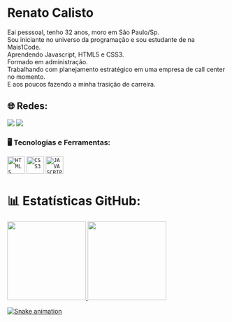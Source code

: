 # Renato Calisto
Eai pesssoal, tenho 32 anos, moro em São Paulo/Sp. <br>Sou iniciante no universo da programação e sou estudante de na Mais1Code.<br> Aprendendo  Javascript,  HTML5 e CSS3. <br>Formado em administração. <br>Trabalhando com planejamento estratégico em uma empresa de call center no momento.
<br> E aos poucos fazendo a minha trasição de carreira.

## 🌐 Redes:
<a href="https://www.linkedin.com/in/renatocalisto/" target="_blank"><img src="https://img.shields.io/badge/-LinkedIn-%230077B5?style=for-the-badge&logo=linkedin&logoColor=white" target="_blank"></a> 
<a href = "mailto:renato.calistocs@gmail.com"><img src="https://img.shields.io/badge/-Gmail-%23333?style=for-the-badge&logo=gmail&logoColor=white" target="_blank"></a>

### 🖥️ Tecnologias e Ferramentas: 
<code><img width="40px" src="https://cdn.jsdelivr.net/gh/devicons/devicon/icons/html5/html5-original-wordmark.svg" title = "HTML5"/></code>
<code><img width="40px" src="https://cdn.jsdelivr.net/gh/devicons/devicon/icons/css3/css3-original-wordmark.svg" title = "CSS3"/></code>
<code><img width="40px" src="https://cdn.jsdelivr.net/gh/devicons/devicon/icons/javascript/javascript-original.svg" title = "JAVASCRIPT"/></code>


# 📊 Estatísticas GitHub:
<div>
<a href="https://github.com/RenatoCCS">
<img height="180em" src="https://github-readme-stats.vercel.app/api/top-langs/?username=RenatoCCS&layout=compact&langs_count=7&theme=tokyonight"/>
<img height="180em" src="https://github-readme-stats.vercel.app/api?username=RenatoCCS&show_icons=true&theme=tokyonight&include_all_commits=true&count_private=true"/>
</div>

![Snake animation](https://github.com/RenatoCCS/RenatoCCS/blob/output/github-contribution-grid-snake.svg)
